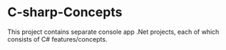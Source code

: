 # C-sharp-Concepts
This project contains separate console app .Net projects, each of which consists of C# features/concepts.
